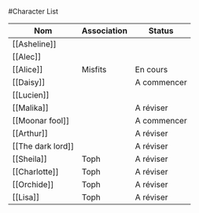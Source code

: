 #Character List

| Nom               | Association | Status      |
|-------------------|-------------|-------------|
| [[Asheline]]      |             |             |
| [[Alec]]          |             |             |
| [[Alice]]         | Misfits     | En cours    |
| [[Daisy]]         |             | A commencer |
| [[Lucien]]        |             |             |
| [[Malika]]        |             | A réviser   |
| [[Moonar fool]]   |             | A commencer |
| [[Arthur]]        |             | A réviser   |
| [[The dark lord]] |             | A réviser   |
| [[Sheila]]        | Toph        | A réviser   |
| [[Charlotte]]     | Toph        | A réviser   |
| [[Orchide]]       | Toph        | A réviser   |
| [[Lisa]]          | Toph        | A réviser   |











